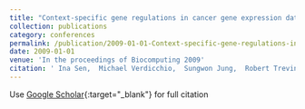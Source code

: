 ```yaml
---
title: "Context-specific gene regulations in cancer gene expression data"
collection: publications
category: conferences
permalink: /publication/2009-01-01-Context-specific-gene-regulations-in-cancer-gene-expression-data
date: 2009-01-01
venue: 'In the proceedings of Biocomputing 2009'
citation: ' Ina Sen,  Michael Verdicchio,  Sungwon Jung,  Robert Trevino,  Michael Bittner,  Seungchan Kim, &quot;Context-specific gene regulations in cancer gene expression data.&quot; In the proceedings of Biocomputing 2009, 2009.'
---
```

Use [Google Scholar](https://scholar.google.com/scholar?q=Context+specific+gene+regulations+in+cancer+gene+expression+data){:target="_blank"} for full citation